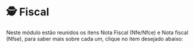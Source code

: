# 🕵️ Fiscal

Neste módulo estão reunidos os itens Nota Fiscal (Nfe/Nfce) e Nota fiscal (Nfse), para saber mais sobre cada um, clique no item desejado abaixo:

